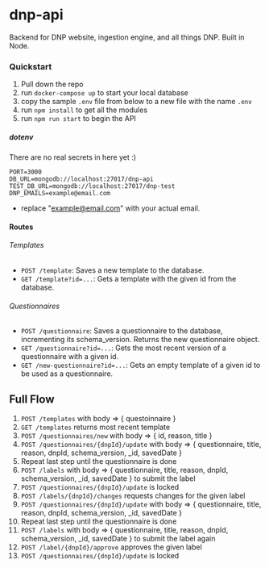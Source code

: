 # dnp-api

Backend for DNP website, ingestion engine, and all things DNP. Built in Node.

### Quickstart

1. Pull down the repo
1. run `docker-compose up` to start your local database
1. copy the sample `.env` file from below to a new file with the name `.env`
1. run `npm install` to get all the modules
1. run `npm run start` to begin the API

##### dotenv

There are no real secrets in here yet :)

```
PORT=3000
DB_URL=mongodb://localhost:27017/dnp-api
TEST_DB_URL=mongodb://localhost:27017/dnp-test
DNP_EMAILS=example@email.com
```
- replace "example@email.com" with your actual email.
#### Routes

###### Templates

- `POST /template`: Saves a new template to the database.
- `GET /template?id=...`: Gets a template with the given id from the database.

###### Questionnaires

- `POST /questionnaire`: Saves a questionnaire to the database, incrementing its schema_version. Returns the new questionnaire object.
- `GET /questionnaire?id=...`: Gets the most recent version of a questionnaire with a given id.
- `GET /new-questionnaire?id=...`: Gets an empty template of a given id to be used as a questionnaire.

## Full Flow

1. `POST /templates` with body => { questoinnaire }
1. `GET /templates` returns most recent template
1. `POST /questionnaires/new` with body => { id, reason, title }
1. `POST /questionnaires/{dnpId}/update` with body => { questionnaire, title, reason, dnpId, schema_version, \_id, savedDate }
1. Repeat last step until the questionnaire is done
1. `POST /labels` with body => { questionnaire, title, reason, dnpId, schema_version, \_id, savedDate } to submit the label
1. `POST /questionnaires/{dnpId}/update` is locked
1. `POST /labels/{dnpId}/changes` requests changes for the given label
1. `POST /questionnaires/{dnpId}/update` with body => { questionnaire, title, reason, dnpId, schema_version, \_id, savedDate }
1. Repeat last step until the questionnaire is done
1. `POST /labels` with body => { questionnaire, title, reason, dnpId, schema_version, \_id, savedDate } to submit the label again
1. `POST /label/{dnpId}/approve` approves the given label
1. `POST /questionnaires/{dnpId}/update` is locked
